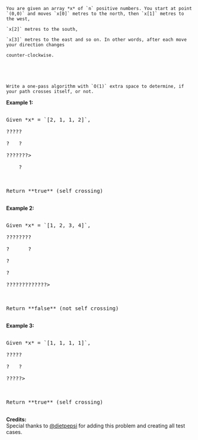 

    You are given an array *x* of `n` positive numbers. You start at point `(0,0)` and moves `x[0]` metres to the north, then `x[1]` metres to the west,
    `x[2]` metres to the south,
    `x[3]` metres to the east and so on. In other words, after each move your direction changes
    counter-clockwise.



    Write a one-pass algorithm with `O(1)` extra space to determine, if your path crosses itself, or not.



**Example 1:**<br/>
<pre>
Given *x* = `[2, 1, 1, 2]`,
?????
?   ?
???????>
    ?

Return **true** (self crossing)
</pre>



**Example 2:**<br/>
<pre>
Given *x* = `[1, 2, 3, 4]`,
????????
?      ?
?
?
?????????????>

Return **false** (not self crossing)
</pre>



**Example 3:**<br/>
<pre>
Given *x* = `[1, 1, 1, 1]`,
?????
?   ?
?????>

Return **true** (self crossing)
</pre>


**Credits:**<br />Special thanks to [@dietpepsi](https://leetcode.com/discuss/user/dietpepsi) for adding this problem and creating all test cases.
